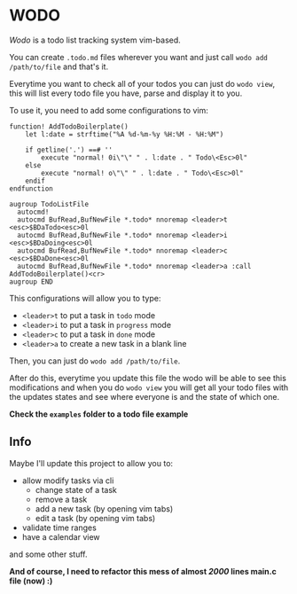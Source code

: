 # WODO

_Wodo_ is a todo list tracking system vim-based.

You can create `.todo.md` files wherever you want and just call `wodo add /path/to/file` and that's it.

Everytime you want to check all of your todos you can just do `wodo view`, this will list every todo file you have, parse and display it to you.

To use it, you need to add some configurations to vim:

```vim
function! AddTodoBoilerplate()
    let l:date = strftime("%A %d-%m-%y %H:%M - %H:%M")

    if getline('.') ==# ''
        execute "normal! 0i\"\" " . l:date . " Todo\<Esc>0l"
    else
        execute "normal! o\"\" " . l:date . " Todo\<Esc>0l"
    endif
endfunction

augroup TodoListFile
  autocmd!
  autocmd BufRead,BufNewFile *.todo* nnoremap <leader>t <esc>$BDaTodo<esc>0l
  autocmd BufRead,BufNewFile *.todo* nnoremap <leader>i <esc>$BDaDoing<esc>0l
  autocmd BufRead,BufNewFile *.todo* nnoremap <leader>c <esc>$BDaDone<esc>0l
  autocmd BufRead,BufNewFile *.todo* nnoremap <leader>a :call AddTodoBoilerplate()<cr>
augroup END
```

This configurations will allow you to type:

- `<leader>t` to put a task in `todo` mode
- `<leader>i` to put a task in `progress` mode
- `<leader>c` to put a task in `done` mode
- `<leader>a` to create a new task in a blank line

Then, you can just do `wodo add /path/to/file`.

After do this, everytime you update this file the wodo will be able to see this modifications and when you do `wodo view` you will get all your todo files with the updates states and see where everyone is and the state of which one.

**Check the `examples` folder to a todo file example**

## Info

Maybe I'll update this project to allow you to:

- allow modify tasks via cli
    - change state of a task
    - remove a task
    - add a new task (by opening vim tabs)
    - edit a task (by opening vim tabs)
- validate time ranges
- have a calendar view

and some other stuff.

**And of course, I need to refactor this mess of almost _2000_ lines main.c file (now) :)**


